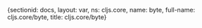 {sectionid: docs, layout: var, ns: cljs.core, name: byte, full-name: cljs.core/byte,
  title: cljs.core/byte}
